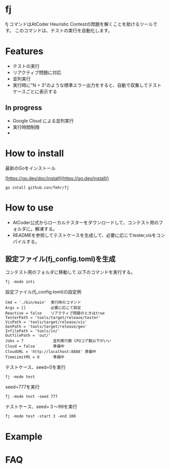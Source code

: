 # fj
fj コマンドはAtCoder Heuristic Contestの問題を解くことを助けるツールです。 このコマンドは、テストの実行を自動化します。
# Features
- テストの実行
- リアクティブ問題に対応
- 並列実行
- 実行時に"N = 3"のような標準エラー出力をすると、自動で収集してテストケースごとに表示する
## In progress
- Google Cloud による並列実行
- 実行時間制限
- 
# How to install
最新のGoをインストール

[https://go.dev/doc/install](https://go.dev/install/)
```
go intall github.con/fmhr/fj
```
# How to use
- AtCoder公式からローカルテスターをダウンロードして、コンテスト用のフォルダに。解凍する。
- READMEを参照してテストケースを生成して、必要に応じてtester,visをコンパイルする。
## 設定ファイル(fj_config.toml)を生成
コンテスト用のフォルダに移動して.以下のコマンドを実行する。
```
fj -mode inti
```
設定ファイル(fj_config.toml)の設定例
```
Cmd = './bin/main'  実行時のコマンド
Args = []           必要に応じて設定
Reactive = false    リアクティブ問題のときはtrue
TesterPath = 'tools/target/release/tester'   
VisPath = 'tools/target/release/vis'
GenPath = 'tools/target/release/gen'
InfilePath = 'tools/in/'
OutfilePath = 'out/'
Jobs = 7             並列実行数 CPUコア数以下がいい
Cloud = false        準備中
CloudURL = 'http://localhost:8888' 準備中
TimeLimitMS = 0      準備中
```

テストケース、seed=0を実行
```
fj -mode test
```
seed=777を実行
```
fj -mode test -seed 777
```

テストケース、seed=３〜99を実行
```
fj -mode test -start 3 -end 100
```

# Example
# FAQ
